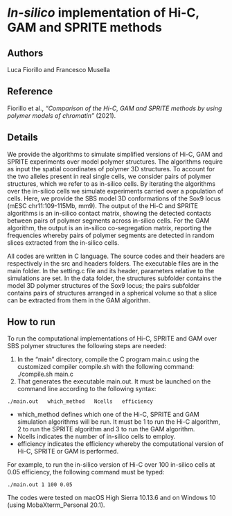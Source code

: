# *In-silico* implementation of Hi-C, GAM and SPRITE methods
## Authors
Luca Fiorillo and Francesco Musella
## Reference
Fiorillo et al., *“Comparison of the Hi-C, GAM and SPRITE methods by using polymer models of chromatin”* (2021).
## Details
We provide the algorithms to simulate simplified versions of Hi-C, GAM and SPRITE experiments over model polymer structures. The algorithms require as input the spatial coordinates of polymer 3D structures. To account for the two alleles present in real single cells, we consider pairs of polymer structures, which we refer to as in-silico cells. By iterating the algorithms over the in-silico cells we simulate experiments carried over a population of cells. Here, we provide the SBS model 3D conformations of the Sox9 locus (mESC chr11:109-115Mb, mm9). The output of the Hi-C and SPRITE algorithms is an in-silico contact matrix, showing the detected contacts between pairs of polymer segments across in-silico cells. For the GAM algorithm, the output is an in-silico co-segregation matrix, reporting the frequencies whereby pairs of polymer segments are detected in random slices extracted from the in-silico cells. 

All codes are written in C language. The source codes and their headers are respectively in the src and headers folders. The executable files are in the main folder. In the setting.c file and its header, parameters relative to the simulations are set. In the data folder, the structures subfolder contains the model 3D polymer structures of the Sox9 locus; the pairs subfolder contains pairs of structures arranged in a spherical volume so that a slice can be extracted from them in the GAM algorithm. 
## How to run
To run the computational implementations of Hi-C, SPRITE and GAM over SBS polymer structures the following steps are needed:
1. In the “main” directory, compile the C program main.c using the customized compiler compile.sh with the following command:
./compile.sh main.c
2. That generates the executable main.out. It must be launched on the command line according to the following syntax:
```
./main.out   which_method   Ncells   efficiency
```
  -	which_method defines which one of the Hi-C, SPRITE and GAM simulation algorithms will be run. It must be 1 to run the Hi-C algorithm, 2 to run the SPRITE algorithm and 3 to run the GAM algorithm. 
  -	Ncells indicates the number of in-silico cells to employ.
  -	efficiency indicates the efficiency whereby the computational version of Hi-C, SPRITE or GAM is performed.

For example, to run the in-silico version of Hi-C over 100 in-silico cells at 0.05 efficiency, the following command must be typed:
```
./main.out 1 100 0.05
```
The codes were tested on macOS High Sierra 10.13.6 and on Windows 10 (using MobaXterm_Personal 20.1). 

